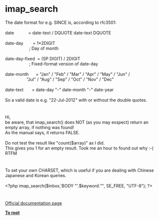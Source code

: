 # imap_search




<div class="phpcode"><span class="html">
The date format for e.g. SINCE is, according to rfc3501:<br><br>date&#xA0; &#xA0; &#xA0; &#xA0; &#xA0; &#xA0; = date-text / DQUOTE date-text DQUOTE<br><br>date-day&#xA0; &#xA0; &#xA0; &#xA0; = 1*2DIGIT<br>&#xA0; &#xA0; &#xA0; &#xA0; &#xA0; &#xA0; &#xA0; &#xA0; &#xA0; &#xA0; ; Day of month<br><br>date-day-fixed&#xA0; = (SP DIGIT) / 2DIGIT<br>&#xA0; &#xA0; &#xA0; &#xA0; &#xA0; &#xA0; &#xA0; &#xA0; &#xA0; &#xA0; ; Fixed-format version of date-day<br><br>date-month&#xA0; &#xA0; &#xA0; = &quot;Jan&quot; / &quot;Feb&quot; / &quot;Mar&quot; / &quot;Apr&quot; / &quot;May&quot; / &quot;Jun&quot; /<br>&#xA0; &#xA0; &#xA0; &#xA0; &#xA0; &#xA0; &#xA0; &#xA0; &#xA0; &quot;Jul&quot; / &quot;Aug&quot; / &quot;Sep&quot; / &quot;Oct&quot; / &quot;Nov&quot; / &quot;Dec&quot;<br><br>date-text&#xA0; &#xA0; &#xA0;&#xA0; = date-day &quot;-&quot; date-month &quot;-&quot; date-year<br><br>So a valid date is e.g. &quot;22-Jul-2012&quot; with or without the double quotes.</span>
</div>
  

#


<div class="phpcode"><span class="html">
Hi, <br>be aware, that imap_search() does NOT (as you may exspect) return an empty array, if nothing was found! <br>As the manual says, it returns FALSE.<br><br>Do not test the result like &quot;count($array)&quot; as I did. <br>This gives you 1 for an empty result. Took me an hour to found out why :-(&#xA0; RTFM</span>
</div>
  

#


<div class="phpcode"><span class="html">
To set your own CHARSET, which is useful if you are dealing with Chinese Japanese and Korean queries.
<br>
<br><span class="default">&lt;?php imap_search</span><span class="keyword">(</span><span class="default">$inbox</span><span class="keyword">,</span><span class="string">&apos;BODY &quot;&apos;</span><span class="keyword">.</span><span class="default">$keyword</span><span class="keyword">.</span><span class="string">&apos;&quot;&apos;</span><span class="keyword">, </span><span class="default">SE_FREE</span><span class="keyword">, </span><span class="string">&quot;UTF-8&quot;</span><span class="keyword">); </span><span class="default">?&gt;</span>
</span>
</div>
  

#

[Official documentation page](https://www.php.net/manual/en/function.imap-search.php)

**[To root](/README.md)**